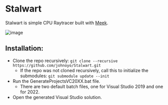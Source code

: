 # Stalwart

Stalwart is simple CPU Raytracer built with [Meek](https://github.com/johnoyo/Meek).

![image](https://github.com/johnoyo/Stalwart/assets/61438419/2862f244-7643-45e3-ab72-3301aafa6846)

Installation:
-------------

- Clone the repo recursively: ```git clone --recursive https://github.com/johnoyo/Stalwart.git```
    - If the repo was not cloned recursively, call this to initialize the submodules: ```git submodule update --init```
- Run the GenerateProjectsVC20XX.bat file.
    - There are two default batch files, one for Visual Studio 2019 and one for 2022.
- Open the generated Visual Studio solution.
